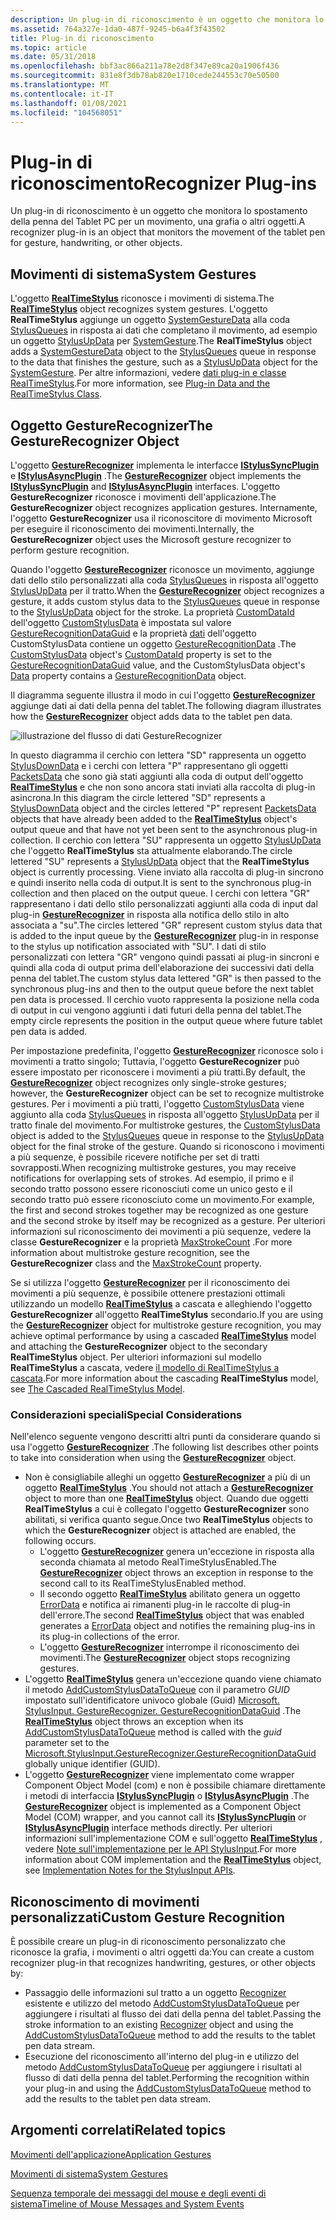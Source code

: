 ```yaml
---
description: Un plug-in di riconoscimento è un oggetto che monitora lo spostamento della penna del Tablet PC per un movimento, una grafia o altri oggetti.
ms.assetid: 764a327e-1da0-487f-9245-b6a4f3f43502
title: Plug-in di riconoscimento
ms.topic: article
ms.date: 05/31/2018
ms.openlocfilehash: bbf3ac866a211a78e2d8f347e89ca20a1906f436
ms.sourcegitcommit: 831e8f3db78ab820e1710cede244553c70e50500
ms.translationtype: MT
ms.contentlocale: it-IT
ms.lasthandoff: 01/08/2021
ms.locfileid: "104568051"
---
```

# <a name="recognizer-plug-ins"></a><span data-ttu-id="fc612-103">Plug-in di riconoscimento</span><span class="sxs-lookup"><span data-stu-id="fc612-103">Recognizer Plug-ins</span></span>

<span data-ttu-id="fc612-104">Un plug-in di riconoscimento è un oggetto che monitora lo spostamento della penna del Tablet PC per un movimento, una grafia o altri oggetti.</span><span class="sxs-lookup"><span data-stu-id="fc612-104">A recognizer plug-in is an object that monitors the movement of the tablet pen for gesture, handwriting, or other objects.</span></span>

## <a name="system-gestures"></a><span data-ttu-id="fc612-105">Movimenti di sistema</span><span class="sxs-lookup"><span data-stu-id="fc612-105">System Gestures</span></span>

<span data-ttu-id="fc612-106">L'oggetto [**RealTimeStylus**](realtimestylus-class.md) riconosce i movimenti di sistema.</span><span class="sxs-lookup"><span data-stu-id="fc612-106">The [**RealTimeStylus**](realtimestylus-class.md) object recognizes system gestures.</span></span> <span data-ttu-id="fc612-107">L'oggetto **RealTimeStylus** aggiunge un oggetto [SystemGestureData](/previous-versions/ms824019(v=msdn.10)) alla coda [StylusQueues](/previous-versions/ms824786(v=msdn.10)) in risposta ai dati che completano il movimento, ad esempio un oggetto [StylusUpData](/previous-versions/ms824057(v=msdn.10)) per [SystemGesture](/previous-versions/bb345349(v=vs.100)).</span><span class="sxs-lookup"><span data-stu-id="fc612-107">The **RealTimeStylus** object adds a [SystemGestureData](/previous-versions/ms824019(v=msdn.10)) object to the [StylusQueues](/previous-versions/ms824786(v=msdn.10)) queue in response to the data that finishes the gesture, such as a [StylusUpData](/previous-versions/ms824057(v=msdn.10)) object for the [SystemGesture](/previous-versions/bb345349(v=vs.100)).</span></span> <span data-ttu-id="fc612-108">Per altre informazioni, vedere [dati plug-in e classe RealTimeStylus](plug-in-data-and-the-realtimestylus-class.md).</span><span class="sxs-lookup"><span data-stu-id="fc612-108">For more information, see [Plug-in Data and the RealTimeStylus Class](plug-in-data-and-the-realtimestylus-class.md).</span></span>

## <a name="the-gesturerecognizer-object"></a><span data-ttu-id="fc612-109">Oggetto GestureRecognizer</span><span class="sxs-lookup"><span data-stu-id="fc612-109">The GestureRecognizer Object</span></span>

<span data-ttu-id="fc612-110">L'oggetto [**GestureRecognizer**](gesturerecognizer-class.md) implementa le interfacce [**IStylusSyncPlugin**](/windows/win32/api/rtscom/nn-rtscom-istylussyncplugin) e [**IStylusAsyncPlugin**](/windows/win32/api/rtscom/nn-rtscom-istylusasyncplugin) .</span><span class="sxs-lookup"><span data-stu-id="fc612-110">The [**GestureRecognizer**](gesturerecognizer-class.md) object implements the [**IStylusSyncPlugin**](/windows/win32/api/rtscom/nn-rtscom-istylussyncplugin) and [**IStylusAsyncPlugin**](/windows/win32/api/rtscom/nn-rtscom-istylusasyncplugin) interfaces.</span></span> <span data-ttu-id="fc612-111">L'oggetto **GestureRecognizer** riconosce i movimenti dell'applicazione.</span><span class="sxs-lookup"><span data-stu-id="fc612-111">The **GestureRecognizer** object recognizes application gestures.</span></span> <span data-ttu-id="fc612-112">Internamente, l'oggetto **GestureRecognizer** usa il riconoscitore di movimento Microsoft per eseguire il riconoscimento dei movimenti.</span><span class="sxs-lookup"><span data-stu-id="fc612-112">Internally, the **GestureRecognizer** object uses the Microsoft gesture recognizer to perform gesture recognition.</span></span>

<span data-ttu-id="fc612-113">Quando l'oggetto [**GestureRecognizer**](gesturerecognizer-class.md) riconosce un movimento, aggiunge dati dello stilo personalizzati alla coda [StylusQueues](/previous-versions/ms824786(v=msdn.10)) in risposta all'oggetto [StylusUpData](/previous-versions/ms824057(v=msdn.10)) per il tratto.</span><span class="sxs-lookup"><span data-stu-id="fc612-113">When the [**GestureRecognizer**](gesturerecognizer-class.md) object recognizes a gesture, it adds custom stylus data to the [StylusQueues](/previous-versions/ms824786(v=msdn.10)) queue in response to the [StylusUpData](/previous-versions/ms824057(v=msdn.10)) object for the stroke.</span></span> <span data-ttu-id="fc612-114">La proprietà [CustomDataId](/previous-versions/ms824748(v=msdn.10)) dell'oggetto [CustomStylusData](/previous-versions/ms575208(v=vs.100)) è impostata sul valore [GestureRecognitionDataGuid](/previous-versions/ms826344(v=msdn.10)) e la proprietà [dati](/previous-versions/ms824749(v=msdn.10)) dell'oggetto CustomStylusData contiene un oggetto [GestureRecognitionData](/previous-versions/ms824594(v=msdn.10)) .</span><span class="sxs-lookup"><span data-stu-id="fc612-114">The [CustomStylusData](/previous-versions/ms575208(v=vs.100)) object's [CustomDataId](/previous-versions/ms824748(v=msdn.10)) property is set to the [GestureRecognitionDataGuid](/previous-versions/ms826344(v=msdn.10)) value, and the CustomStylusData object's [Data](/previous-versions/ms824749(v=msdn.10)) property contains a [GestureRecognitionData](/previous-versions/ms824594(v=msdn.10)) object.</span></span>

<span data-ttu-id="fc612-115">Il diagramma seguente illustra il modo in cui l'oggetto [**GestureRecognizer**](gesturerecognizer-class.md) aggiunge dati ai dati della penna del tablet.</span><span class="sxs-lookup"><span data-stu-id="fc612-115">The following diagram illustrates how the [**GestureRecognizer**](gesturerecognizer-class.md) object adds data to the tablet pen data.</span></span>

![illustrazione del flusso di dati GestureRecognizer](images/c4c77c33-deee-49d0-84bc-12612575ec66.gif)

<span data-ttu-id="fc612-117">In questo diagramma il cerchio con lettera "SD" rappresenta un oggetto [StylusDownData](/previous-versions/ms824107(v=msdn.10)) e i cerchi con lettera "P" rappresentano gli oggetti [PacketsData](/previous-versions/ms824590(v=msdn.10)) che sono già stati aggiunti alla coda di output dell'oggetto [**RealTimeStylus**](realtimestylus-class.md) e che non sono ancora stati inviati alla raccolta di plug-in asincrona.</span><span class="sxs-lookup"><span data-stu-id="fc612-117">In this diagram the circle lettered "SD" represents a [StylusDownData](/previous-versions/ms824107(v=msdn.10)) object and the circles lettered "P" represent [PacketsData](/previous-versions/ms824590(v=msdn.10)) objects that have already been added to the [**RealTimeStylus**](realtimestylus-class.md) object's output queue and that have not yet been sent to the asynchronous plug-in collection.</span></span> <span data-ttu-id="fc612-118">Il cerchio con lettera "SU" rappresenta un oggetto [StylusUpData](/previous-versions/ms824057(v=msdn.10)) che l'oggetto **RealTimeStylus** sta attualmente elaborando.</span><span class="sxs-lookup"><span data-stu-id="fc612-118">The circle lettered "SU" represents a [StylusUpData](/previous-versions/ms824057(v=msdn.10)) object that the **RealTimeStylus** object is currently processing.</span></span> <span data-ttu-id="fc612-119">Viene inviato alla raccolta di plug-in sincrono e quindi inserito nella coda di output.</span><span class="sxs-lookup"><span data-stu-id="fc612-119">It is sent to the synchronous plug-in collection and then placed on the output queue.</span></span> <span data-ttu-id="fc612-120">I cerchi con lettera "GR" rappresentano i dati dello stilo personalizzati aggiunti alla coda di input dal plug-in [**GestureRecognizer**](gesturerecognizer-class.md) in risposta alla notifica dello stilo in alto associata a "su".</span><span class="sxs-lookup"><span data-stu-id="fc612-120">The circles lettered "GR" represent custom stylus data that is added to the input queue by the [**GestureRecognizer**](gesturerecognizer-class.md) plug-in in response to the stylus up notification associated with "SU".</span></span> <span data-ttu-id="fc612-121">I dati di stilo personalizzati con lettera "GR" vengono quindi passati ai plug-in sincroni e quindi alla coda di output prima dell'elaborazione dei successivi dati della penna del tablet.</span><span class="sxs-lookup"><span data-stu-id="fc612-121">The custom stylus data lettered "GR" is then passed to the synchronous plug-ins and then to the output queue before the next tablet pen data is processed.</span></span> <span data-ttu-id="fc612-122">Il cerchio vuoto rappresenta la posizione nella coda di output in cui vengono aggiunti i dati futuri della penna del tablet.</span><span class="sxs-lookup"><span data-stu-id="fc612-122">The empty circle represents the position in the output queue where future tablet pen data is added.</span></span>

<span data-ttu-id="fc612-123">Per impostazione predefinita, l'oggetto [**GestureRecognizer**](gesturerecognizer-class.md) riconosce solo i movimenti a tratto singolo; Tuttavia, l'oggetto **GestureRecognizer** può essere impostato per riconoscere i movimenti a più tratti.</span><span class="sxs-lookup"><span data-stu-id="fc612-123">By default, the [**GestureRecognizer**](gesturerecognizer-class.md) object recognizes only single-stroke gestures; however, the **GestureRecognizer** object can be set to recognize multistroke gestures.</span></span> <span data-ttu-id="fc612-124">Per i movimenti a più tratti, l'oggetto [CustomStylusData](/previous-versions/ms575208(v=vs.100)) viene aggiunto alla coda [StylusQueues](/previous-versions/ms824786(v=msdn.10)) in risposta all'oggetto [StylusUpData](/previous-versions/ms824057(v=msdn.10)) per il tratto finale del movimento.</span><span class="sxs-lookup"><span data-stu-id="fc612-124">For multistroke gestures, the [CustomStylusData](/previous-versions/ms575208(v=vs.100)) object is added to the [StylusQueues](/previous-versions/ms824786(v=msdn.10)) queue in response to the [StylusUpData](/previous-versions/ms824057(v=msdn.10)) object for the final stroke of the gesture.</span></span> <span data-ttu-id="fc612-125">Quando si riconoscono i movimenti a più sequenze, è possibile ricevere notifiche per set di tratti sovrapposti.</span><span class="sxs-lookup"><span data-stu-id="fc612-125">When recognizing multistroke gestures, you may receive notifications for overlapping sets of strokes.</span></span> <span data-ttu-id="fc612-126">Ad esempio, il primo e il secondo tratto possono essere riconosciuti come un unico gesto e il secondo tratto può essere riconosciuto come un movimento.</span><span class="sxs-lookup"><span data-stu-id="fc612-126">For example, the first and second strokes together may be recognized as one gesture and the second stroke by itself may be recognized as a gesture.</span></span> <span data-ttu-id="fc612-127">Per ulteriori informazioni sul riconoscimento dei movimenti a più sequenze, vedere la classe **GestureRecognizer** e la proprietà [MaxStrokeCount](/previous-versions/ms826053(v=msdn.10)) .</span><span class="sxs-lookup"><span data-stu-id="fc612-127">For more information about multistroke gesture recognition, see the **GestureRecognizer** class and the [MaxStrokeCount](/previous-versions/ms826053(v=msdn.10)) property.</span></span>

<span data-ttu-id="fc612-128">Se si utilizza l'oggetto [**GestureRecognizer**](gesturerecognizer-class.md) per il riconoscimento dei movimenti a più sequenze, è possibile ottenere prestazioni ottimali utilizzando un modello [**RealTimeStylus**](realtimestylus-class.md) a cascata e alleghiendo l'oggetto **GestureRecognizer** all'oggetto **RealTimeStylus** secondario.</span><span class="sxs-lookup"><span data-stu-id="fc612-128">If you are using the [**GestureRecognizer**](gesturerecognizer-class.md) object for multistroke gesture recognition, you may achieve optimal performance by using a cascaded [**RealTimeStylus**](realtimestylus-class.md) model and attaching the **GestureRecognizer** object to the secondary **RealTimeStylus** object.</span></span> <span data-ttu-id="fc612-129">Per ulteriori informazioni sul modello **RealTimeStylus** a cascata, vedere [il modello di RealTimeStylus a cascata](the-cascaded-realtimestylus-model.md).</span><span class="sxs-lookup"><span data-stu-id="fc612-129">For more information about the cascading **RealTimeStylus** model, see [The Cascaded RealTimeStylus Model](the-cascaded-realtimestylus-model.md).</span></span>

### <a name="special-considerations"></a><span data-ttu-id="fc612-130">Considerazioni speciali</span><span class="sxs-lookup"><span data-stu-id="fc612-130">Special Considerations</span></span>

<span data-ttu-id="fc612-131">Nell'elenco seguente vengono descritti altri punti da considerare quando si usa l'oggetto [**GestureRecognizer**](gesturerecognizer-class.md) .</span><span class="sxs-lookup"><span data-stu-id="fc612-131">The following list describes other points to take into consideration when using the [**GestureRecognizer**](gesturerecognizer-class.md) object.</span></span>

-   <span data-ttu-id="fc612-132">Non è consigliabile alleghi un oggetto [**GestureRecognizer**](gesturerecognizer-class.md) a più di un oggetto [**RealTimeStylus**](realtimestylus-class.md) .</span><span class="sxs-lookup"><span data-stu-id="fc612-132">You should not attach a [**GestureRecognizer**](gesturerecognizer-class.md) object to more than one [**RealTimeStylus**](realtimestylus-class.md) object.</span></span> <span data-ttu-id="fc612-133">Quando due oggetti **RealTimeStylus** a cui è collegato l'oggetto **GestureRecognizer** sono abilitati, si verifica quanto segue.</span><span class="sxs-lookup"><span data-stu-id="fc612-133">Once two **RealTimeStylus** objects to which the **GestureRecognizer** object is attached are enabled, the following occurs.</span></span>
    -   <span data-ttu-id="fc612-134">L'oggetto [**GestureRecognizer**](gesturerecognizer-class.md) genera un'eccezione in risposta alla seconda chiamata al metodo RealTimeStylusEnabled.</span><span class="sxs-lookup"><span data-stu-id="fc612-134">The [**GestureRecognizer**](gesturerecognizer-class.md) object throws an exception in response to the second call to its RealTimeStylusEnabled method.</span></span>
    -   <span data-ttu-id="fc612-135">Il secondo oggetto [**RealTimeStylus**](realtimestylus-class.md) abilitato genera un oggetto [ErrorData](/previous-versions/ms824740(v=msdn.10)) e notifica ai rimanenti plug-in le raccolte di plug-in dell'errore.</span><span class="sxs-lookup"><span data-stu-id="fc612-135">The second [**RealTimeStylus**](realtimestylus-class.md) object that was enabled generates a [ErrorData](/previous-versions/ms824740(v=msdn.10)) object and notifies the remaining plug-ins in its plug-in collections of the error.</span></span>
    -   <span data-ttu-id="fc612-136">L'oggetto [**GestureRecognizer**](gesturerecognizer-class.md) interrompe il riconoscimento dei movimenti.</span><span class="sxs-lookup"><span data-stu-id="fc612-136">The [**GestureRecognizer**](gesturerecognizer-class.md) object stops recognizing gestures.</span></span>
-   <span data-ttu-id="fc612-137">L'oggetto [**RealTimeStylus**](realtimestylus-class.md) genera un'eccezione quando viene chiamato il metodo [AddCustomStylusDataToQueue](/previous-versions/ms825761(v=msdn.10)) con il parametro *GUID* impostato sull'identificatore univoco globale (Guid) [Microsoft. StylusInput. GestureRecognizer. GestureRecognitionDataGuid](/previous-versions/ms826344(v=msdn.10)) .</span><span class="sxs-lookup"><span data-stu-id="fc612-137">The [**RealTimeStylus**](realtimestylus-class.md) object throws an exception when its [AddCustomStylusDataToQueue](/previous-versions/ms825761(v=msdn.10)) method is called with the *guid* parameter set to the [Microsoft.StylusInput.GestureRecognizer.GestureRecognitionDataGuid](/previous-versions/ms826344(v=msdn.10)) globally unique identifier (GUID).</span></span>
-   <span data-ttu-id="fc612-138">L'oggetto [**GestureRecognizer**](gesturerecognizer-class.md) viene implementato come wrapper Component Object Model (com) e non è possibile chiamare direttamente i metodi di interfaccia [**IStylusSyncPlugin**](/windows/win32/api/rtscom/nn-rtscom-istylussyncplugin) o [**IStylusAsyncPlugin**](/windows/win32/api/rtscom/nn-rtscom-istylusasyncplugin) .</span><span class="sxs-lookup"><span data-stu-id="fc612-138">The [**GestureRecognizer**](gesturerecognizer-class.md) object is implemented as a Component Object Model (COM) wrapper, and you cannot call its [**IStylusSyncPlugin**](/windows/win32/api/rtscom/nn-rtscom-istylussyncplugin) or [**IStylusAsyncPlugin**](/windows/win32/api/rtscom/nn-rtscom-istylusasyncplugin) interface methods directly.</span></span> <span data-ttu-id="fc612-139">Per ulteriori informazioni sull'implementazione COM e sull'oggetto [**RealTimeStylus**](realtimestylus-class.md) , vedere [Note sull'implementazione per le API StylusInput](implementation-notes-for-the-stylusinput-apis.md).</span><span class="sxs-lookup"><span data-stu-id="fc612-139">For more information about COM implementation and the [**RealTimeStylus**](realtimestylus-class.md) object, see [Implementation Notes for the StylusInput APIs](implementation-notes-for-the-stylusinput-apis.md).</span></span>

## <a name="custom-gesture-recognition"></a><span data-ttu-id="fc612-140">Riconoscimento di movimenti personalizzati</span><span class="sxs-lookup"><span data-stu-id="fc612-140">Custom Gesture Recognition</span></span>

<span data-ttu-id="fc612-141">È possibile creare un plug-in di riconoscimento personalizzato che riconosce la grafia, i movimenti o altri oggetti da:</span><span class="sxs-lookup"><span data-stu-id="fc612-141">You can create a custom recognizer plug-in that recognizes handwriting, gestures, or other objects by:</span></span>

-   <span data-ttu-id="fc612-142">Passaggio delle informazioni sul tratto a un oggetto [Recognizer](/previous-versions/ms829434(v=msdn.10)) esistente e utilizzo del metodo [AddCustomStylusDataToQueue](/previous-versions/ms825761(v=msdn.10)) per aggiungere i risultati al flusso dei dati della penna del tablet.</span><span class="sxs-lookup"><span data-stu-id="fc612-142">Passing the stroke information to an existing [Recognizer](/previous-versions/ms829434(v=msdn.10)) object and using the [AddCustomStylusDataToQueue](/previous-versions/ms825761(v=msdn.10)) method to add the results to the tablet pen data stream.</span></span>
-   <span data-ttu-id="fc612-143">Esecuzione del riconoscimento all'interno del plug-in e utilizzo del metodo [AddCustomStylusDataToQueue](/previous-versions/ms825761(v=msdn.10)) per aggiungere i risultati al flusso di dati della penna del tablet.</span><span class="sxs-lookup"><span data-stu-id="fc612-143">Performing the recognition within your plug-in and using the [AddCustomStylusDataToQueue](/previous-versions/ms825761(v=msdn.10)) method to add the results to the tablet pen data stream.</span></span>

## <a name="related-topics"></a><span data-ttu-id="fc612-144">Argomenti correlati</span><span class="sxs-lookup"><span data-stu-id="fc612-144">Related topics</span></span>

<dl> <dt>

[<span data-ttu-id="fc612-145">Movimenti dell'applicazione</span><span class="sxs-lookup"><span data-stu-id="fc612-145">Application Gestures</span></span>](application-gestures.md)
</dt> <dt>

[<span data-ttu-id="fc612-146">Movimenti di sistema</span><span class="sxs-lookup"><span data-stu-id="fc612-146">System Gestures</span></span>](system-gestures.md)
</dt> <dt>

[<span data-ttu-id="fc612-147">Sequenza temporale dei messaggi del mouse e degli eventi di sistema</span><span class="sxs-lookup"><span data-stu-id="fc612-147">Timeline of Mouse Messages and System Events</span></span>](timeline-of-mouse-messages-and-system-events.md)
</dt> </dl>

 

 
